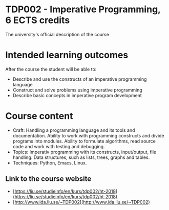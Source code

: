 # TDP002 - Imperative Programming, 6 ECTS credits
The university's official description of the course

# Intended learning outcomes
After the course the student will be able to:
* Describe and use the constructs of an imperative programming language
* Construct and solve problems using imperative programming
* Describe basic concepts in imperative program development

# Course content
* Craft: Handling a programming language and its tools and documentation.
Ability to work with programming constructs and divide programs into
modules. Ability to formulate algorithms, read source code and work
with testing and debugging.
* Topics: Imperativ programming with its constructs, input/output,
file handling. Data structures, such as lists, trees, graphs and
tables.
* Techniques: Python, Emacs, Linux.

## Link to the course website
* [https://liu.se/studieinfo/en/kurs/tdp002/ht-2018](https://liu.se/studieinfo/en/kurs/tdp002/ht-2018)
* [http://www.ida.liu.se/~TDP002](http://www.ida.liu.se/~TDP002)
